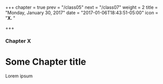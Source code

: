 +++
chapter = true
prev = "/class05"
next = "/class07"
weight = 2
title = "Monday, January 30, 2017"
date = "2017-01-06T18:43:51-05:00"
icon = "<b>X. </b>"

+++

### Chapter X

# Some Chapter title

Lorem ipsum
